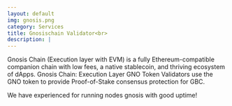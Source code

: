```yaml
---
layout: default
img: gnosis.png
category: Services
title: Gnosischain Validator<br>
description: |
---
```

Gnosis Chain (Execution layer with EVM) is a fully Ethereum-compatible companion chain with low fees, a native stablecoin, and thriving ecosystem of dApps. Gnosis Chain: Execution Layer GNO Token Validators use the GNO token to provide Proof-of-Stake consensus protection for GBC.

We have experienced for running nodes gnosis with good uptime!
